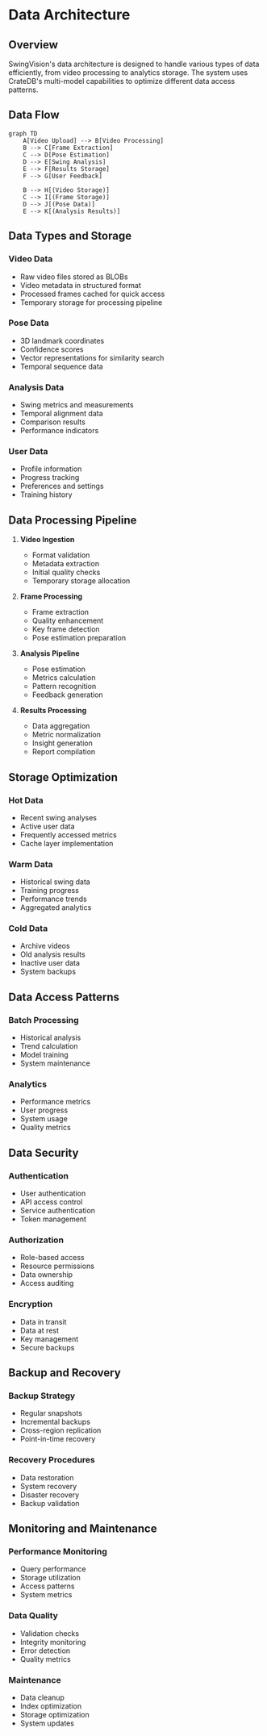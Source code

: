 # Data Architecture

## Overview
SwingVision's data architecture is designed to handle various types of data efficiently, from video processing to analytics storage. The system uses CrateDB's multi-model capabilities to optimize different data access patterns.

## Data Flow

```mermaid
graph TD
    A[Video Upload] --> B[Video Processing]
    B --> C[Frame Extraction]
    C --> D[Pose Estimation]
    D --> E[Swing Analysis]
    E --> F[Results Storage]
    F --> G[User Feedback]
    
    B --> H[(Video Storage)]
    C --> I[(Frame Storage)]
    D --> J[(Pose Data)]
    E --> K[(Analysis Results)]
```

## Data Types and Storage

### Video Data
- Raw video files stored as BLOBs
- Video metadata in structured format
- Processed frames cached for quick access
- Temporary storage for processing pipeline

### Pose Data
- 3D landmark coordinates
- Confidence scores
- Vector representations for similarity search
- Temporal sequence data

### Analysis Data
- Swing metrics and measurements
- Temporal alignment data
- Comparison results
- Performance indicators

### User Data
- Profile information
- Progress tracking
- Preferences and settings
- Training history

## Data Processing Pipeline

1. **Video Ingestion**
   - Format validation
   - Metadata extraction
   - Initial quality checks
   - Temporary storage allocation

2. **Frame Processing**
   - Frame extraction
   - Quality enhancement
   - Key frame detection
   - Pose estimation preparation

3. **Analysis Pipeline**
   - Pose estimation
   - Metrics calculation
   - Pattern recognition
   - Feedback generation

4. **Results Processing**
   - Data aggregation
   - Metric normalization
   - Insight generation
   - Report compilation

## Storage Optimization

### Hot Data
- Recent swing analyses
- Active user data
- Frequently accessed metrics
- Cache layer implementation

### Warm Data
- Historical swing data
- Training progress
- Performance trends
- Aggregated analytics

### Cold Data
- Archive videos
- Old analysis results
- Inactive user data
- System backups

## Data Access Patterns

### Batch Processing
- Historical analysis
- Trend calculation
- Model training
- System maintenance

### Analytics
- Performance metrics
- User progress
- System usage
- Quality metrics

## Data Security

### Authentication
- User authentication
- API access control
- Service authentication
- Token management

### Authorization
- Role-based access
- Resource permissions
- Data ownership
- Access auditing

### Encryption
- Data in transit
- Data at rest
- Key management
- Secure backups

## Backup and Recovery

### Backup Strategy
- Regular snapshots
- Incremental backups
- Cross-region replication
- Point-in-time recovery

### Recovery Procedures
- Data restoration
- System recovery
- Disaster recovery
- Backup validation

## Monitoring and Maintenance

### Performance Monitoring
- Query performance
- Storage utilization
- Access patterns
- System metrics

### Data Quality
- Validation checks
- Integrity monitoring
- Error detection
- Quality metrics

### Maintenance
- Data cleanup
- Index optimization
- Storage optimization
- System updates
